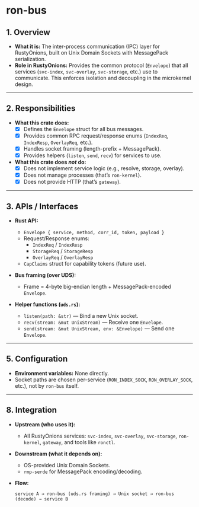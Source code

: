 # ron-bus

## 1. Overview
- **What it is:** The inter-process communication (IPC) layer for RustyOnions, built on Unix Domain Sockets with MessagePack serialization.  
- **Role in RustyOnions:** Provides the common protocol (`Envelope`) that all services (`svc-index`, `svc-overlay`, `svc-storage`, etc.) use to communicate. This enforces isolation and decoupling in the microkernel design.

---

## 2. Responsibilities
- **What this crate does:**
  - [x] Defines the `Envelope` struct for all bus messages.  
  - [x] Provides common RPC request/response enums (`IndexReq`, `IndexResp`, `OverlayReq`, etc.).  
  - [x] Handles socket framing (length-prefix + MessagePack).  
  - [x] Provides helpers (`listen`, `send`, `recv`) for services to use.  

- **What this crate does *not* do:**
  - [x] Does not implement service logic (e.g., resolve, storage, overlay).  
  - [x] Does not manage processes (that’s `ron-kernel`).  
  - [x] Does not provide HTTP (that’s `gateway`).  

---

## 3. APIs / Interfaces
- **Rust API:**
  - `Envelope { service, method, corr_id, token, payload }`  
  - Request/Response enums:  
    - `IndexReq` / `IndexResp`  
    - `StorageReq` / `StorageResp`  
    - `OverlayReq` / `OverlayResp`  
  - `CapClaims` struct for capability tokens (future use).  

- **Bus framing (over UDS):**
  - Frame = 4-byte big-endian length + MessagePack-encoded `Envelope`.

- **Helper functions (`uds.rs`):**
  - `listen(path: &str)` — Bind a new Unix socket.  
  - `recv(stream: &mut UnixStream)` — Receive one `Envelope`.  
  - `send(stream: &mut UnixStream, env: &Envelope)` — Send one `Envelope`.  

---

## 5. Configuration
- **Environment variables:** None directly.  
- Socket paths are chosen per-service (`RON_INDEX_SOCK`, `RON_OVERLAY_SOCK`, etc.), not by `ron-bus` itself.  

---

## 8. Integration
- **Upstream (who uses it):**  
  - All RustyOnions services: `svc-index`, `svc-overlay`, `svc-storage`, `ron-kernel`, `gateway`, and tools like `ronctl`.  

- **Downstream (what it depends on):**  
  - OS-provided Unix Domain Sockets.  
  - `rmp-serde` for MessagePack encoding/decoding.  

- **Flow:**  
  ```text
  service A → ron-bus (uds.rs framing) → Unix socket → ron-bus (decode) → service B
```